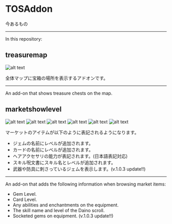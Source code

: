 # TOSAddon

今あるもの

----

In this repository:

treasuremap
--
![alt text](http://i.imgur.com/dAkRzhk.png "Map Screenshot")

全体マップに宝箱の場所を表示するアドオンです。

----

An add-on that shows treasure chests on the map.

marketshowlevel
--
![alt text](http://i.imgur.com/YC1b3hX.jpg "Gem Screenshot")
![alt text](http://i.imgur.com/u0egdkB.jpg "Card Screenshot")
![alt text](http://i.imgur.com/lF1XSg5.png "Hair Screenshot")
![alt text](http://i.imgur.com/37rrlYU.png "Hair JP Screenshot")
![alt text](http://i.imgur.com/3G617Gk.png "Spell Screenshot")
![alt text](http://i.imgur.com/JJYg6HJ.png "EquipJem Screenshot")


マーケットのアイテムが以下のように表記されるようになります。  
* ジェムの名前にレベルが追加されます。
* カードの名前にレベルが追加されます。
* ヘアアクセサリの能力が表記されます。(日本語表記対応)
* スキル呪文書にスキル名とレベルが追加されます。
* 武器や防具に刺さっているジェムを表示します。(v.1.0.3 update!!)

----

An add-on that adds the following information when browsing market items:

* Gem Level.
* Card Level.
* Any abilities and enchantments on the equipment.
* The skill name and level of the Daino scroll.
* Socketed gems on equipment. (v.1.0.3 update!!)
